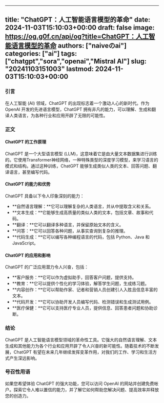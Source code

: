 
---
title: "ChatGPT：人工智能语言模型的革命"
date: 2024-11-03T15:10:03+00:00
draft: false
image: https://og.g0f.cn/api/og?title=ChatGPT：人工智能语言模型的革命
authors: ["naiveのai"]
categories: ["ai"]
tags: ["chatgpt","sora","openai","Mistral AI"]
slug: "20241103151003"
lastmod: 2024-11-03T15:10:03+00:00
---
### 引言

在人工智能 (AI) 领域，ChatGPT 的出现标志着一个激动人心的新时代。作为 OpenAI 开发的先进语言模型，ChatGPT 拥有非凡的能力，可以理解、生成和翻译人类语言，为各种行业和应用开辟了无限的可能性。

### 正文

#### ChatGPT 的工作原理

ChatGPT 是一个大型语言模型 (LLM)，这意味着它是由大量文本数据集进行训练的。它使用Transformer神经网络，一种特殊类型的深度学习模型，来学习语言的模式和结构。通过这种训练，ChatGPT 能够生成类似人类的文本、回答问题、翻译语言，甚至编写代码。

#### ChatGPT 的能力和优势

ChatGPT 具备以下令人印象深刻的能力：

- **自然语言理解：**它可以理解复杂的人类语言，并从中提取含义和关系。
- **文本生成：**它能够生成高质量的类似人类的文本，包括文章、故事和代码。
- **翻译：**它可以翻译多种语言，并保留原始文本的含义。
- **问答：**它可以回答各种问题，从事实查询到复杂的推理。
- **代码生成：**它可以编写各种编程语言的代码，包括 Python、Java 和 JavaScript。

#### ChatGPT 的应用和影响

ChatGPT 的广泛应用潜力令人兴奋，包括：

- **客户服务：**它可以作为虚拟助手，回答客户问题，提供支持。
- **教育：**它可以提供个性化的学习体验，解答学生问题，生成练习题。
- **内容创作：**它可以帮助作家、记者和营销人员创建引人入胜且信息丰富的文本。
- **代码开发：**它可以协助开发人员编写代码、检测错误和生成测试用例。
- **医疗保健：**它可以支持医疗专业人员，提供信息、回答患者问题和协助诊断。

### 结论

ChatGPT 是人工智能语言模型领域的革命性工具。它强大的自然语言理解、文本生成和其他能力为各个行业和应用开辟了令人兴奋的新可能性。随着技术的不断发展，ChatGPT 有望在未来几年继续发挥变革作用，对我们的工作、学习和生活方式产生深远影响。

### 号召性用语

如果您希望体验 ChatGPT 的强大功能，您可以访问 OpenAI 的网站并创建免费帐户。探索它令人难以置信的能力，并了解它如何帮助您解决问题、提高效率并释放您的创造力。